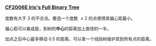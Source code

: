 ### [CF2006E Iris's Full Binary Tree](https://www.luogu.com.cn/problem/CF2006E)

度数有大于 $3$ 的不合法。要选一个度数 $\leq 2$ 的点使得其偏心距最小。

偏心距可以看成是，到树的**中心**的距离加上直径的一半。

加点之后中心最多移动 $0.5$ 的距离，可以拿一个线段树维护其到所有点的距离。